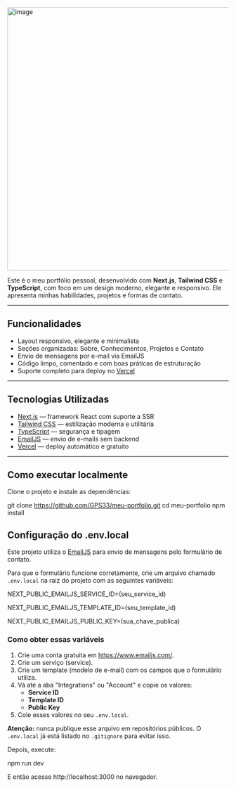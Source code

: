 <img width="1338" height="599" alt="image" src="https://github.com/user-attachments/assets/6cf685d2-ee9f-40d0-8674-c815d8304cff" />



Este é o meu portfólio pessoal, desenvolvido com **Next.js**, **Tailwind CSS** e **TypeScript**, com foco em um design moderno, elegante e responsivo. Ele apresenta minhas habilidades, projetos e formas de contato.

---

## Funcionalidades

- Layout responsivo, elegante e minimalista
- Seções organizadas: Sobre, Conhecimentos, Projetos e Contato
- Envio de mensagens por e-mail via EmailJS
- Código limpo, comentado e com boas práticas de estruturação
- Suporte completo para deploy no [Vercel](https://vercel.com/)

---

## Tecnologias Utilizadas

- [Next.js](https://nextjs.org/) — framework React com suporte a SSR
- [Tailwind CSS](https://tailwindcss.com/) — estilização moderna e utilitária
- [TypeScript](https://www.typescriptlang.org/) — segurança e tipagem
- [EmailJS](https://www.emailjs.com/) — envio de e-mails sem backend
- [Vercel](https://vercel.com/) — deploy automático e gratuito

---

## Como executar localmente

Clone o projeto e instale as dependências:

git clone https://github.com/GPS33/meu-portfolio.git
cd meu-portfolio
npm install

## Configuração do .env.local

Este projeto utiliza o [EmailJS](https://www.emailjs.com/) para envio de mensagens pelo formulário de contato.

Para que o formulário funcione corretamente, crie um arquivo chamado `.env.local` na raiz do projeto com as seguintes variáveis:

NEXT_PUBLIC_EMAILJS_SERVICE_ID=(seu_service_id)

NEXT_PUBLIC_EMAILJS_TEMPLATE_ID=(seu_template_id)

NEXT_PUBLIC_EMAILJS_PUBLIC_KEY=(sua_chave_publica)


### Como obter essas variáveis

1. Crie uma conta gratuita em https://www.emailjs.com/.
2. Crie um serviço (service).
3. Crie um template (modelo de e-mail) com os campos que o formulário utiliza.
4. Vá até a aba "Integrations" ou "Account" e copie os valores:
   - **Service ID**
   - **Template ID**
   - **Public Key**
5. Cole esses valores no seu `.env.local`.

**Atenção:** nunca publique esse arquivo em repositórios públicos. O `.env.local` já está listado no `.gitignore` para evitar isso.

Depois, execute:

npm run dev

E então acesse http://localhost:3000 no navegador.


